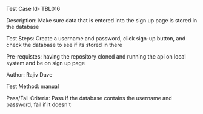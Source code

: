 Test Case Id- TBL016

Description: Make sure data that is entered into the sign up page is stored in the database

Test Steps: Create a username and password, click sign-up button, and check the database to see if its stored in there

Pre-requistes: having the repository cloned and running the api on local system and be on sign up page

Author: Rajiv Dave

Test Method: manual

Pass/Fail Criteria: Pass if the database contains the username and password, fail if it doesn't
